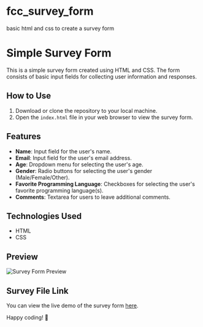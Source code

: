 # fcc_survey_form
 basic html and css to create a survey form

 # Simple Survey Form

This is a simple survey form created using HTML and CSS. The form consists of basic input fields for collecting user information and responses.

## How to Use

1. Download or clone the repository to your local machine.
2. Open the `index.html` file in your web browser to view the survey form.

## Features

- **Name**: Input field for the user's name.
- **Email**: Input field for the user's email address.
- **Age**: Dropdown menu for selecting the user's age.
- **Gender**: Radio buttons for selecting the user's gender (Male/Female/Other).
- **Favorite Programming Language**: Checkboxes for selecting the user's favorite programming language(s).
- **Comments**: Textarea for users to leave additional comments.

## Technologies Used

- HTML
- CSS

## Preview

![Survey Form Preview](survey-form-preview.png)

## Survey File Link

You can view the live demo of the survey form [here](https://github.com/souvikkundu88).

Happy coding! 🚀
